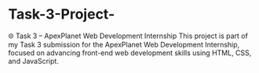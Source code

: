 # Task-3-Project-
🌐 Task 3 – ApexPlanet Web Development Internship This project is part of my Task 3 submission for the ApexPlanet Web Development Internship, focused on advancing front-end web development skills using HTML, CSS, and JavaScript.
